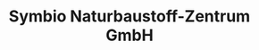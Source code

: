 ---
title: "Symbio Naturbaustoff-Zentrum GmbH"
url: /tuebingen/symbio-naturbaustoff-zentrum-gmbh/
shop: Farben
---